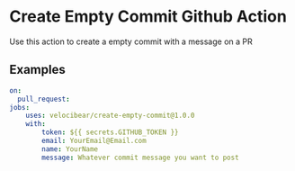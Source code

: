 # Create Empty Commit Github Action

Use this action to create a empty commit with a message on a PR
## Examples

```yaml
on:
  pull_request:
jobs:
    uses: velocibear/create-empty-commit@1.0.0
    with:
        token: ${{ secrets.GITHUB_TOKEN }}
        email: YourEmail@Email.com
        name: YourName
        message: Whatever commit message you want to post
```